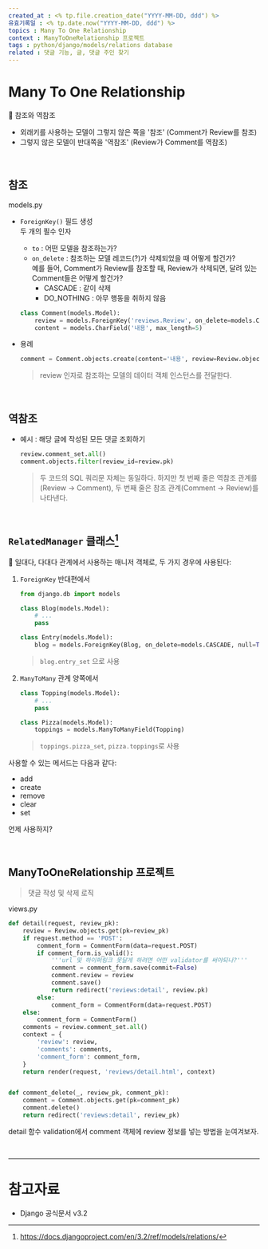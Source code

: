 ```yaml
---
created_at : <% tp.file.creation_date("YYYY-MM-DD, ddd") %>
유효기록일 : <% tp.date.now("YYYY-MM-DD, ddd") %>
topics : Many To One Relationship
context : ManyToOneRelationship 프로젝트
tags : python/django/models/relations database
related : 댓글 기능, 글, 댓글 주인 찾기
---
```

# Many To One Relationship

📝 참조와 역참조  
- 외래키를 사용하는 모델이 그렇지 않은 쪽을 '참조' (Comment가 Review를 참조)
- 그렇지 않은 모델이 반대쪽을 '역참조' (Review가 Comment를 역참조) 

<br>

## 참조
models.py
- `ForeignKey()` 필드 생성  
	두 개의 필수 인자
	- `to` : 어떤 모델을 참조하는가?
	- `on_delete` : 참조하는 모델 레코드(?)가 삭제되었을 때 어떻게 할건가?  
		예를 들어, Comment가 Review를 참조할 때, Review가 삭제되면, 달려 있는 Comment들은 어떻게 할건가?
		- CASCADE :  같이 삭제
		- DO_NOTHING : 아무 행동을 취하지 않음
	```python
	class Comment(models.Model):
	    review = models.ForeignKey('reviews.Review', on_delete=models.CASCADE)
	    content = models.CharField('내용', max_length=5)
	```

- 용례
	```python
	comment = Comment.objects.create(content='내용', review=Review.objects.get(pk=1))
	```

	> review 인자로 참조하는 모델의 데이터 객체 인스턴스를 전달한다.

<br>

## 역참조
- 예시 :  해당 글에 작성된 모든 댓글 조회하기
	```python
	review.comment_set.all()
	comment.objects.filter(review_id=review.pk)
	```
	> 두 코드의 SQL 쿼리문 자체는 동일하다. 하지만 첫 번째 줄은 역참조 관계를(Review -> Comment), 두 번째 줄은 참조 관계(Comment -> Review)를 나타낸다.
<br>

## `RelatedManager` 클래스[^1]
📝 일대다, 다대다 관계에서 사용하는 매니저 객체로, 두 가지 경우에 사용된다:

1. `ForeignKey` 반대편에서
	```python
	from django.db import models
	
	class Blog(models.Model):
	    # ...
	    pass
	
	class Entry(models.Model):
	    blog = models.ForeignKey(Blog, on_delete=models.CASCADE, null=True)
	```
	> `blog.entry_set` 으로 사용
	
2. `ManyToMany` 관계 양쪽에서
	```python
	class Topping(models.Model):
	    # ...
	    pass
	
	class Pizza(models.Model):
	    toppings = models.ManyToManyField(Topping)
	```
	> `toppings.pizza_set`, `pizza.toppings`로 사용
	
사용할 수 있는 메서드는 다음과 같다:
- add
- create
- remove
- clear
- set

언제 사용하지?

<br>

## ManyToOneRelationship 프로젝트
> 댓글 작성 및 삭제 로직

views.py
```python
def detail(request, review_pk):
    review = Review.objects.get(pk=review_pk)
    if request.method == 'POST':
        comment_form = CommentForm(data=request.POST)
        if comment_form.is_valid():
            '''url 및 하이퍼링크 못달게 하려면 어떤 validator를 써야되나?'''
            comment = comment_form.save(commit=False)
            comment.review = review
            comment.save()
            return redirect('reviews:detail', review.pk)
        else:
            comment_form = CommentForm(data=request.POST)
    else:
        comment_form = CommentForm()
    comments = review.comment_set.all()
    context = {
        'review': review,
        'comments': comments,
        'comment_form': comment_form,
    }
    return render(request, 'reviews/detail.html', context)


def comment_delete(_, review_pk, comment_pk):
    comment = Comment.objects.get(pk=comment_pk)
    comment.delete()
    return redirect('reviews:detail', review_pk)
```
detail 함수 validation에서 comment 객체에 review 정보를 넣는 방법을 눈여겨보자.

<br>

---
# 참고자료
- Django 공식문서 v3.2

[^1]: https://docs.djangoproject.com/en/3.2/ref/models/relations/